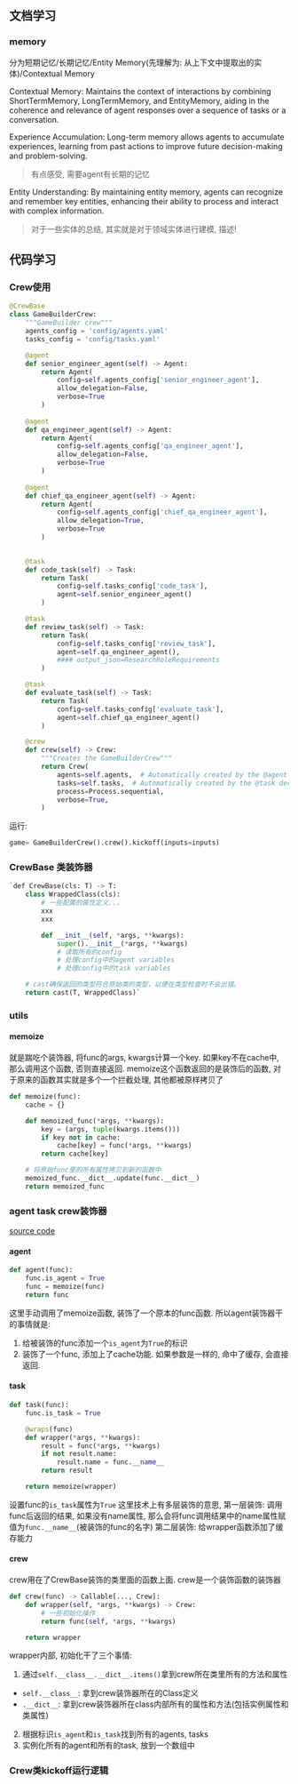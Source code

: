 ## 文档学习
### memory
分为短期记忆/长期记忆/Entity Memory(先理解为: 从上下文中提取出的实体)/Contextual Memory

Contextual Memory: Maintains the context of interactions by combining ShortTermMemory, LongTermMemory, and EntityMemory, aiding in the coherence and relevance of agent responses over a sequence of tasks or a conversation.

Experience Accumulation: Long-term memory allows agents to accumulate experiences, learning from past actions to improve future decision-making and problem-solving.
> 有点感受, 需要agent有长期的记忆

Entity Understanding: By maintaining entity memory, agents can recognize and remember key entities, enhancing their ability to process and interact with complex information.
> 对于一些实体的总结, 其实就是对于领域实体进行建模, 描述!


## 代码学习
### Crew使用
```python
@CrewBase
class GameBuilderCrew:
    """GameBuilder crew"""
    agents_config = 'config/agents.yaml'
    tasks_config = 'config/tasks.yaml'

    @agent
    def senior_engineer_agent(self) -> Agent:
        return Agent(
            config=self.agents_config['senior_engineer_agent'],
            allow_delegation=False,
            verbose=True
        )
    
    @agent
    def qa_engineer_agent(self) -> Agent:
        return Agent(
            config=self.agents_config['qa_engineer_agent'],
            allow_delegation=False,
            verbose=True
        )
    
    @agent
    def chief_qa_engineer_agent(self) -> Agent:
        return Agent(
            config=self.agents_config['chief_qa_engineer_agent'],
            allow_delegation=True,
            verbose=True
        )
    

    @task
    def code_task(self) -> Task:
        return Task(
            config=self.tasks_config['code_task'],
            agent=self.senior_engineer_agent()
        )

    @task
    def review_task(self) -> Task:
        return Task(
            config=self.tasks_config['review_task'],
            agent=self.qa_engineer_agent(),
            #### output_json=ResearchRoleRequirements
        )

    @task
    def evaluate_task(self) -> Task:
        return Task(
            config=self.tasks_config['evaluate_task'],
            agent=self.chief_qa_engineer_agent()
        )

    @crew
    def crew(self) -> Crew:
        """Creates the GameBuilderCrew"""
        return Crew(
            agents=self.agents,  # Automatically created by the @agent decorator
            tasks=self.tasks,  # Automatically created by the @task decorator
            process=Process.sequential,
            verbose=True, 
        )

```

运行:
```python
game= GameBuilderCrew().crew().kickoff(inputs=inputs)
```

### CrewBase 类装饰器
```python
`def CrewBase(cls: T) -> T:
	class WrappedClass(cls):
		# 一些配置的属性定义...
		xxx
		xxx

		def __init__(self, *args, **kwargs):
			super().__init__(*args, **kwargs)
			# 读取所有的config
			# 处理config中的agent variables
			# 处理config中的task variables

	# cast确保返回的类型符合原始类的类型，以便在类型检查时不会出错。
	return cast(T, WrappedClass)`
```

### utils
#### memoize
就是踹吃个装饰器, 将func的args, kwargs计算一个key. 如果key不在cache中, 那么调用这个函数, 否则直接返回.
memoize这个函数返回的是装饰后的函数, 对于原来的函数其实就是多个一个拦截处理, 其他都被原样拷贝了
```python
def memoize(func):
    cache = {}

    def memoized_func(*args, **kwargs):
        key = (args, tuple(kwargs.items()))
        if key not in cache:
            cache[key] = func(*args, **kwargs)
        return cache[key]

	# 将原始func里的所有属性拷贝到新的函数中
    memoized_func.__dict__.update(func.__dict__)
    return memoized_func
```

### agent task crew装饰器
[source code](https://github.com/crewAIInc/crewAI/blob/main/src/crewai/project/annotations.py)
#### agent
```python
def agent(func):
    func.is_agent = True
    func = memoize(func)
    return func
```
这里手动调用了memoize函数, 装饰了一个原本的func函数. 
所以agent装饰器干的事情就是: 
1. 给被装饰的func添加一个`is_agent`为`True`的标识
2. 装饰了一个func, 添加上了cache功能. 如果参数是一样的, 命中了缓存, 会直接返回.

#### task
```python
def task(func):
    func.is_task = True

    @wraps(func)
    def wrapper(*args, **kwargs):
        result = func(*args, **kwargs)
        if not result.name:
            result.name = func.__name__
        return result

    return memoize(wrapper)
```
设置func的`is_task`属性为`True`
这里技术上有多层装饰的意思, 第一层装饰: 调用func后返回的结果, 如果没有name属性, 那么会将func调用结果中的name属性赋值为`func.__name__`(被装饰的func的名字)
第二层装饰: 给wrapper函数添加了缓存能力

#### crew
crew用在了CrewBase装饰的类里面的函数上面. 
crew是一个装饰函数的装饰器
```python
def crew(func) -> Callable[..., Crew]:
    def wrapper(self, *args, **kwargs) -> Crew:
		# 一些初始化操作
		return func(self, *args, **kwargs)

	return wrapper
```


wrapper内部, 初始化干了三个事情:
1. 通过`self.__class__.__dict__.items()`拿到crew所在类里所有的方法和属性
- `self.__class__`: 拿到crew装饰器所在的Class定义
- `.__dict__`: 拿到crew装饰器所在class内部所有的属性和方法(包括实例属性和类属性)
2. 根据标识`is_agent`和`is_task`找到所有的agents, tasks
3. 实例化所有的agent和所有的task, 放到一个数组中

### Crew类kickoff运行逻辑
```

```